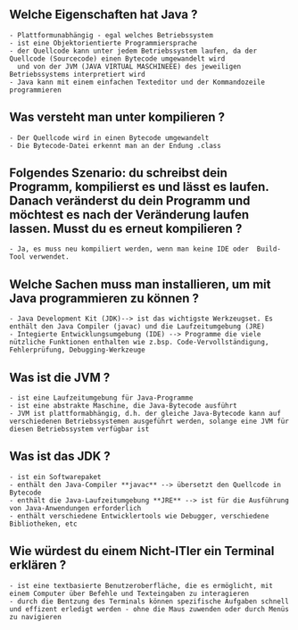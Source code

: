 ## Welche Eigenschaften hat Java ?
    - Plattformunabhängig - egal welches Betriebssystem
    - ist eine Objektorientierte Programmiersprache
    - der Quellcode kann unter jedem Betriebssystem laufen, da der Quellcode (Sourcecode) einen Bytecode umgewandelt wird 
      und von der JVM (JAVA VIRTUAL MASCHINEEE) des jeweiligen Betriebssystems interpretiert wird
    - Java kann mit einem einfachen Texteditor und der Kommandozeile programmieren

## Was versteht man unter kompilieren ?
    - Der Quellcode wird in einen Bytecode umgewandelt
    - Die Bytecode-Datei erkennt man an der Endung .class

## Folgendes Szenario: du schreibst dein Programm, kompilierst es und lässt es laufen. Danach veränderst du dein Programm und möchtest es nach der Veränderung laufen lassen. Musst du es erneut kompilieren ?
    - Ja, es muss neu kompiliert werden, wenn man keine IDE oder  Build-Tool verwendet.

## Welche Sachen muss man installieren, um mit Java programmieren zu können ?
    - Java Development Kit (JDK)--> ist das wichtigste Werkzeugset. Es enthält den Java Compiler (javac) und die Laufzeitumgebung (JRE)
    - Integierte Entwicklungsumgebung (IDE) --> Programme die viele nützliche Funktionen enthalten wie z.bsp. Code-Vervollständigung, Fehlerprüfung, Debugging-Werkzeuge

## Was ist die JVM ?
    - ist eine Laufzeitumgebung für Java-Programme
    - ist eine abstrakte Maschine, die Java-Bytecode ausführt
    - JVM ist plattformabhängig, d.h. der gleiche Java-Bytecode kann auf verschiedenen Betriebssystemen ausgeführt werden, solange eine JVM für diesen Betriebssystem verfügbar ist

## Was ist das JDK ?
    - ist ein Softwarepaket
    - enthält den Java-Compiler **javac** --> übersetzt den Quellcode in Bytecode
    - enthält die Java-Laufzeitumgebung **JRE** --> ist für die Ausführung von Java-Anwendungen erforderlich
    - enthält verschiedene Entwicklertools wie Debugger, verschiedene Bibliotheken, etc

## Wie würdest du einem Nicht-ITler ein Terminal erklären ?
    - ist eine textbasierte Benutzeroberfläche, die es ermöglicht, mit einem Computer über Befehle und Texteingaben zu interagieren
    - durch die Bentzung des Terminals können spezifische Aufgaben schnell und effizent erledigt werden - ohne die Maus zuwenden oder durch Menüs zu navigieren